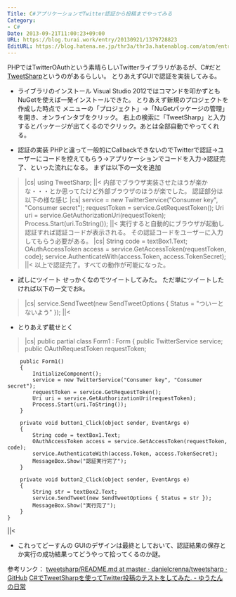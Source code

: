 ```yaml
---
Title: C#アプリケーションでTwitter認証から投稿までやってみる
Category:
- C#
Date: 2013-09-21T11:00:23+09:00
URL: https://blog.turai.work/entry/20130921/1379728823
EditURL: https://blog.hatena.ne.jp/thr3a/thr3a.hatenablog.com/atom/entry/11696248318757979771
---
```


PHPではTwitterOAuthという素晴らしいTwitterライブラリがあるが、C#だと<a href="https://github.com/danielcrenna/tweetsharp" title="TweetSharp" target="_blank">TweetSharp</a>というのがあるらしい。
とりあえずGUIで認証を実装してみる。
* ライブラリのインストール
Visual Studio 2012ではコマンドを叩かずともNuGetを使えば一発インストールできた。
とりあえず新規のプロジェクトを作成した時点で
メニューの「プロジェクト」→「NuGetパッケージの管理」を開き、オンラインタブをクリック。
右上の検索に「TweetSharp」と入力するとパッケージが出てくるのでクリック。あとは全部自動でやってくれる。

* 認証の実装
PHPと違って一般的にCallbackできないのでTwitterで認証→ユーザーにコードを控えてもらう→アプリケーションでコードを入力→認証完了、といった流れになる。
まずは以下の一文を追加
>|cs|
using TweetSharp;
||<
内部でブラウザ実装させたほうが楽かな・・・とか思ってたけど外部ブラウザのほうが楽でした。
認証部分は以下の様な感じ
>|cs|
service = new TwitterService("Consumer key", "Consumer secret");
requestToken = service.GetRequestToken();
Uri uri = service.GetAuthorizationUri(requestToken);
Process.Start(uri.ToString());
||<
実行すると自動的にブラウザが起動し認証すれば認証コードが表示される。
その認証コードをユーザーに入力してもらう必要がある。
>|cs|
String code = textBox1.Text;
OAuthAccessToken access = service.GetAccessToken(requestToken, code);
service.AuthenticateWith(access.Token, access.TokenSecret);
||<
以上で認証完了。すべての動作が可能になった。

* 試しにツイート
せっかくなのでツイートしてみた。
ただ単にツイートしたければ以下の一文でおk。
>|cs|
service.SendTweet(new SendTweetOptions { Status = "ついーとないよう" });
||<
* とりあえず載せとく
>|cs|
    public partial class Form1 : Form
    {
        public TwitterService service;
        public OAuthRequestToken requestToken;

        public Form1()
        {
            InitializeComponent();
            service = new TwitterService("Consumer key", "Consumer secret");
            requestToken = service.GetRequestToken();
            Uri uri = service.GetAuthorizationUri(requestToken);
            Process.Start(uri.ToString());
        }

        private void button1_Click(object sender, EventArgs e)
        {
            String code = textBox1.Text;
            OAuthAccessToken access = service.GetAccessToken(requestToken, code);
            service.AuthenticateWith(access.Token, access.TokenSecret);
            MessageBox.Show("認証実行完了");
        }

        private void button2_Click(object sender, EventArgs e)
        {
            String str = textBox2.Text;
            service.SendTweet(new SendTweetOptions { Status = str });
            MessageBox.Show("実行完了");
        }
    }
||<
* これってどーすんの
GUIのデザインは最終としておいて、認証結果の保存とか実行の成功結果ってどうやって拾ってくるのか謎。

参考リンク：
<a href="https://github.com/danielcrenna/tweetsharp/blob/master/README.md" title="tweetsharp/README.md at master · danielcrenna/tweetsharp · GitHub" target="_blank">tweetsharp/README.md at master · danielcrenna/tweetsharp · GitHub</a>
<a href="http://d.hatena.ne.jp/yuto124takato216/20130618/1371574234" title="C#でTweetSharpを使ってTwitter投稿のテストをしてみた. - ゆうたんの日常" target="_blank">C#でTweetSharpを使ってTwitter投稿のテストをしてみた. - ゆうたんの日常</a>
